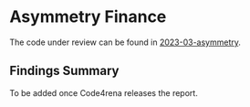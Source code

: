 # Asymmetry Finance
The code under review can be found in [2023-03-asymmetry](https://github.com/code-423n4/2023-03-asymmetry).

## Findings Summary

To be added once Code4rena releases the report.